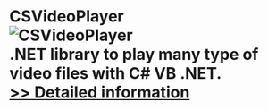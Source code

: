 # CSVideoPlayer<br />![CSVideoPlayer](https://mycommerce.akamaized.net/api/pimages/P300978339/BIG/300978339.PNG)<br />.NET library to play many type of video files with C# VB .NET.<br />[>> Detailed information](https://secure.shareit.com/shareit/product.html?productid=300978339&affiliateid=200057808)